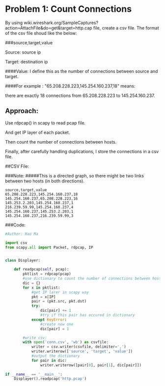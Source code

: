 Problem 1: Count Connections
===================

By using wiki.wireshark.org/SampleCaptures?action=AttachFile&do=get&target=http.cap file, create a csv file. The format of the csv file shoud like the below:

###source,target,value

Source: source ip

Target: destination ip

####Value: I define this as the number of connections between source and target.

####For example :
"65.208.228.223,145.254.160.237,18" means:

there are exactly 18 connections from 65.208.228.223 to 145.254.160.237.

Approach:
----

Use rdpcap() in scapy to read pcap file.

And get IP layer of each packet.

Then count the number of connections between hosts. 

Finally, after carefully handling duplications, I store the connections in a csv file.


##CSV File:

###Note: 
#####This is a directed graph, so there might be two links between two hosts (in both directions).
```csv
source,target,value
65.208.228.223,145.254.160.237,18
145.254.160.237,65.208.228.223,16
145.253.2.203,145.254.160.237,1
216.239.59.99,145.254.160.237,4
145.254.160.237,145.253.2.203,1
145.254.160.237,216.239.59.99,3
```



###Code:
```python
#Author: Hao Ma

import csv
from scapy.all import Packet, rdpcap, IP


class Displayer:

	def readpcap(self, pcap):
		pktlist = rdpcap(pcap)
        #use dictionary to count the number of connections between hosts
		dic = {}
		for x in pktlist:
            #get IP larer in scapy way
			pkt = x[IP]
			pair = (pkt.src, pkt.dst)
			try:
				dic[pair] += 1
                #try if this pair has occured in dictionary
			except KeyError:
                #create new one
				dic[pair] = 1

		#write csv:
		with open('conn.csv', 'wb') as csvfile:
			writer = csv.writer(csvfile, delimiter=',')
			writer.writerow(['source', 'target', 'value'])
            #output the dictionary
			for pair in dic:
				writer.writerow([pair[0], pair[1], dic[pair]])
			
if __name__ == '__main__':
	Displayer().readpcap('http.pcap')
			               
```
